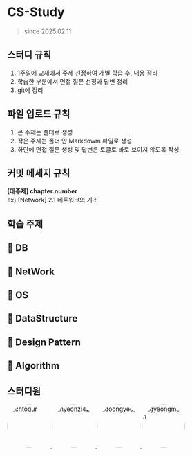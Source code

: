 # CS-Study
> since 2025.02.11

## 스터디 규칙
1. 1주일에 교재에서 주제 선정하여 개별 학습 후, 내용 정리
2. 학습한 부분에서 면접 질문 선정과 답변 정리
3. git에 정리

## 파일 업로드 규칙
1. 큰 주제는 폴더로 생성
2. 작은 주제는 폴더 안 Markdowm 파일로 생성
3. 하단에 면접 질문 생성 및 답변은 토글로 바로 보이지 않도록 작성

## 커밋 메세지 규칙
**[대주제] chapter.number** <br>
ex) [Network] 2.1 네트워크의 기초

## 학습 주제
📌 DB
---

📌 NetWork
---

📌 OS
---

📌 DataStructure
---

📌 Design Pattern
---

📌 Algorithm
---


## 스터디원

<p>
<a href="https://github.com/chtoqur">
    <img src="https://github.com/chtoqur.png" alt="chtoqur" style="width: 100px; height: 100px; border-radius: 50%;">
  </a>
  <a href="https://github.com/hyeonzi423">
    <img src="https://github.com/hyeonzi423.png" alt="hyeonzi423" style="width: 100px; height: 100px; border-radius: 50%;">
  </a>
  <a href="https://github.com/doongyeop">
    <img src="https://github.com/doongyeop.png" alt="doongyeop" style="width: 100px; height: 100px; border-radius: 50%;">
  </a>
  <a href="https://github.com/gyeongmann">
    <img src="https://github.com/gyeongmann.png" alt="gyeongmann" style="width: 100px; height: 100px; border-radius: 50%;">
  </a>
</p>
